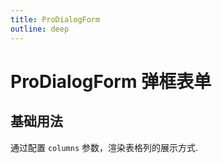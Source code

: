 ```yaml
---
title: ProDialogForm
outline: deep
---
```


# ProDialogForm 弹框表单

## 基础用法

通过配置 `columns` 参数，渲染表格列的展示方式.

<demo vue="../examples/pro-search-bar/basic.vue"/>
